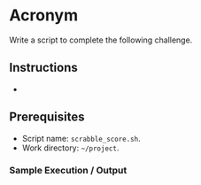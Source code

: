 # Acronym

Write a script to complete the following challenge.

## Instructions

- 

## Prerequisites

- Script name: `scrabble_score.sh`.
- Work directory: `~/project`.

### Sample Execution / Output
